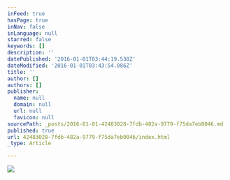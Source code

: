 ```yaml
---
inFeed: true
hasPage: true
inNav: false
inLanguage: null
starred: false
keywords: []
description: ''
datePublished: '2016-01-01T03:44:19.538Z'
dateModified: '2016-01-01T03:43:54.086Z'
title: ''
author: []
authors: []
publisher:
  name: null
  domain: null
  url: null
  favicon: null
sourcePath: _posts/2016-01-01-42483028-7fdb-482a-9779-f75da7eb0046.md
published: true
url: 42483028-7fdb-482a-9779-f75da7eb0046/index.html
_type: Article

---
```

![](https://the-grid-user-content.s3-us-west-2.amazonaws.com/6c0716c4-7e81-4452-b9d7-3af490fb8d7e.jpg)